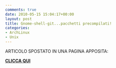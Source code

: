 ```yaml
---
comments: true
date: 2010-05-15 15:04:17+00:00
layout: post
title: Gnome-shell-git...pacchetti precompilati!
categories:
- ArchLinux
- Unix
---
```


ARTICOLO SPOSTATO IN UNA PAGINA APPOSITA:


**[CLICCA QUI](https://github.com/paolostivaningnome-shell-git-full/)**
